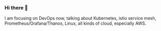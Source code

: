 ### Hi there 👋

I am focusing on DevOps now, talking about Kubernetes, istio service mesh, Prometheus/Grafana/Thanos, Linux, all kinds of cloud, especially AWS.
